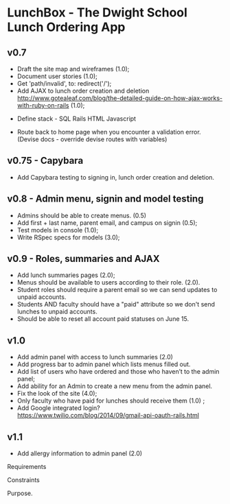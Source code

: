 # LunchBox - The Dwight School Lunch Ordering App 

## v0.7

* Draft the site map and wireframes (1.0);
* Document user stories (1.0);
* Get 'path/invalid', to: redirect('/');
* Add AJAX to lunch order creation and deletion  http://www.gotealeaf.com/blog/the-detailed-guide-on-how-ajax-works-with-ruby-on-rails (1.0);
- Define stack - SQL Rails HTML Javascript 
* Route back to home page when you encounter a validation error. (Devise docs - override devise routes with variables)

## v0.75 - Capybara

* Add Capybara testing to signing in, lunch order creation and deletion. 

## v0.8 - Admin menu, signin and model testing

* Admins should be able to create menus. (0.5) 
* Add first + last name, parent email, and campus on signin (0.5);
* Test models in console (1.0);
* Write RSpec specs for models (3.0);

## v0.9 - Roles, summaries and AJAX


* Add lunch summaries pages (2.0);
* Menus should be available to users according to their role. (2.0).
* Student roles should require a parent email so we can send updates to unpaid accounts. 
* Students AND faculty should have a "paid" attribute so we don't send lunches to unpaid accounts.
* Should be able to reset all account paid statuses on June 15. 

## v1.0

* Add admin panel with access to lunch summaries (2.0) 
* Add progress bar to admin panel which lists menus filled out. 
* Add list of users who have ordered and those who haven’t to the admin panel;
* Add ability for an Admin to create a new menu from the admin panel.
* Fix the look of the site (4.0);
* Only faculty who have paid for lunches should receive them (1.0) ;
* Add Google integrated login? https://www.twilio.com/blog/2014/09/gmail-api-oauth-rails.html


## v1.1

* Add allergy information to admin panel (2.0) 


Requirements





Constraints  



Purpose.
